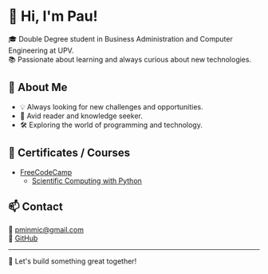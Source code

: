 # 👋 Hi, I'm Pau!

🎓 Double Degree student in Business Administration and Computer Engineering at UPV.  
📚 Passionate about learning and always curious about new technologies.

## 🚀 About Me

- 💡 Always looking for new challenges and opportunities.
- 📖 Avid reader and knowledge seeker.
- 🛠 Exploring the world of programming and technology.

## 📌 Certificates / Courses

- [FreeCodeCamp](https://www.freecodecamp.org/)
  -  [Scientific Computing with Python](https://www.freecodecamp.org/certification/migueldebogavante/scientific-computing-with-python-v7)

## 📫 Contact

📧 [pminmic@gmail.com](mailto:pminmic@gmail.com)  
🐙 [GitHub](https://github.com/pminmic)

---
🚀 Let's build something great together!




<!---
pminmic/pminmic is a ✨ special ✨ repository because its `README.md` (this file) appears on your GitHub profile.
You can click the Preview link to take a look at your changes.
--->
